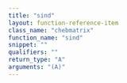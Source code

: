 ```yaml
---
title: "sind"
layout: function-reference-item
class_name: "chebmatrix"
function_name: "sind"
snippet: ""
qualifiers: ""
return_type: "A"
arguments: "(A)"
---
```


<pre class="help-text"></pre>